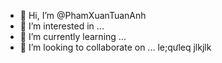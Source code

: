 - 👋 Hi, I’m @PhamXuanTuanAnh
- 👀 I’m interested in ...
- 🌱 I’m currently learning ...
- 💞️ I’m looking to collaborate on ... le;qưleq
jlkjlk
